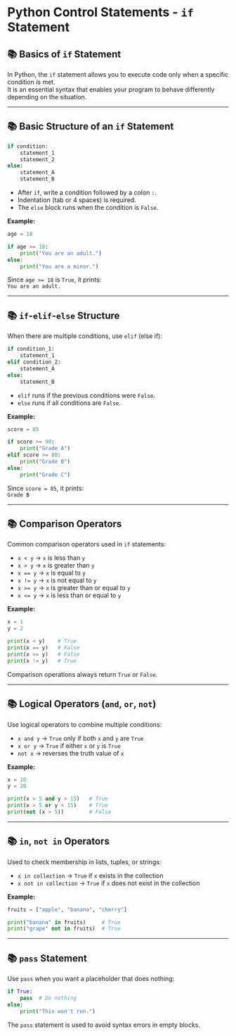 # Python Control Statements - `if` Statement

## 📚 Basics of `if` Statement

In Python, the `if` statement allows you to execute code only when a specific condition is met.  
It is an essential syntax that enables your program to behave differently depending on the situation.

---

## 📚 Basic Structure of an `if` Statement

```python
if condition:
    statement_1
    statement_2
else:
    statement_A
    statement_B
```

- After `if`, write a condition followed by a colon `:`.
- Indentation (tab or 4 spaces) is required.
- The `else` block runs when the condition is `False`.

**Example:**

```python
age = 18

if age >= 18:
    print("You are an adult.")
else:
    print("You are a minor.")
```

Since `age >= 18` is `True`, it prints:  
`You are an adult.`

---

## 📚 `if`-`elif`-`else` Structure

When there are multiple conditions, use `elif` (else if):

```python
if condition_1:
    statement_1
elif condition_2:
    statement_A
else:
    statement_B
```

- `elif` runs if the previous conditions were `False`.
- `else` runs if all conditions are `False`.

**Example:**

```python
score = 85

if score >= 90:
    print("Grade A")
elif score >= 80:
    print("Grade B")
else:
    print("Grade C")
```

Since `score = 85`, it prints:  
`Grade B`

---

## 📚 Comparison Operators

Common comparison operators used in `if` statements:

- `x < y` → `x` is less than `y`
- `x > y` → `x` is greater than `y`
- `x == y` → `x` is equal to `y`
- `x != y` → `x` is not equal to `y`
- `x >= y` → `x` is greater than or equal to `y`
- `x <= y` → `x` is less than or equal to `y`

**Example:**

```python
x = 1
y = 2

print(x < y)    # True
print(x == y)   # False
print(x >= y)   # False
print(x != y)   # True
```

Comparison operations always return `True` or `False`.

---

## 📚 Logical Operators (`and`, `or`, `not`)

Use logical operators to combine multiple conditions:

- `x and y` → `True` only if both `x` and `y` are `True`
- `x or y` → `True` if either `x` or `y` is `True`
- `not x` → reverses the truth value of `x`

**Example:**

```python
x = 10
y = 20

print(x > 5 and y > 15)   # True
print(x > 5 or y < 15)    # True
print(not (x > 5))        # False
```

---

## 📚 `in`, `not in` Operators

Used to check membership in lists, tuples, or strings:

- `x in collection` → `True` if `x` exists in the collection
- `x not in collection` → `True` if `x` does not exist in the collection

**Example:**

```python
fruits = ["apple", "banana", "cherry"]

print("banana" in fruits)     # True
print("grape" not in fruits)  # True
```

---

## 📚 `pass` Statement

Use `pass` when you want a placeholder that does nothing:

```python
if True:
    pass  # Do nothing
else:
    print("This won't run.")
```

The `pass` statement is used to avoid syntax errors in empty blocks.
